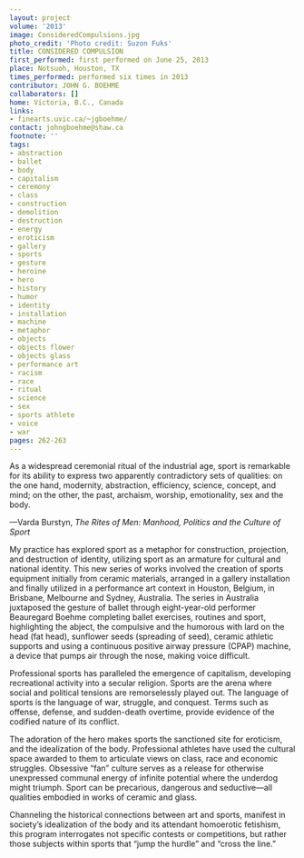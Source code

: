 ```yaml
---
layout: project
volume: '2013'
image: ConsideredCompulsions.jpg
photo_credit: 'Photo credit: Suzon Fuks'
title: CONSIDERED COMPULSION
first_performed: first performed on June 25, 2013
place: Notsuoh, Houston, TX
times_performed: performed six times in 2013
contributor: JOHN G. BOEHME
collaborators: []
home: Victoria, B.C., Canada
links:
- finearts.uvic.ca/~jgboehme/
contact: johngboehme@shaw.ca
footnote: ''
tags:
- abstraction
- ballet
- body
- capitalism
- ceremony
- class
- construction
- demolition
- destruction
- energy
- eroticism
- gallery
- sports
- gesture
- heroine
- hero
- history
- humor
- identity
- installation
- machine
- metaphor
- objects
- objects flower
- objects glass
- performance art
- racism
- race
- ritual
- science
- sex
- sports athlete
- voice
- war
pages: 262-263
---
```


As a widespread ceremonial ritual of the industrial age, sport is remarkable for its ability to express two apparently contradictory sets of qualities: on the one hand, modernity, abstraction, efficiency, science, concept, and mind; on the other, the past, archaism, worship, emotionality, sex and the body.

—Varda Burstyn, _The Rites of Men: Manhood, Politics and the Culture of Sport_

My practice has explored sport as a metaphor for construction, projection, and destruction of identity, utilizing sport as an armature for cultural and national identity. This new series of works involved the creation of sports equipment initially from ceramic materials, arranged in a gallery installation and finally utilized in a performance art context in Houston, Belgium, in Brisbane, Melbourne and Sydney, Australia. The series in Australia juxtaposed the gesture of ballet through eight-year-old performer Beauregard Boehme completing ballet exercises, routines and sport, highlighting the abject, the compulsive and the humorous with lard on the head (fat head), sunflower seeds (spreading of seed), ceramic athletic supports and using a continuous positive airway pressure (CPAP) machine, a device that pumps air through the nose, making voice difficult.

Professional sports has paralleled the emergence of capitalism, developing recreational activity into a secular religion. Sports are the arena where social and political tensions are remorselessly played out. The language of sports is the language of war, struggle, and conquest. Terms such as offense, defense, and sudden-death overtime, provide evidence of the codified nature of its conflict.

The adoration of the hero makes sports the sanctioned site for eroticism, and the idealization of the body. Professional athletes have used the cultural space awarded to them to articulate views on class, race and economic struggles. Obsessive “fan” culture serves as a release for otherwise unexpressed communal energy of infinite potential where the underdog might triumph. Sport can be precarious, dangerous and seductive—all qualities embodied in works of ceramic and glass.

Channeling the historical connections between art and sports, manifest in society’s idealization of the body and its attendant homoerotic fetishism, this program interrogates not specific contests or competitions, but rather those subjects within sports that “jump the hurdle” and “cross the line.”
